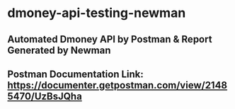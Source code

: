 # dmoney-api-testing-newman
## Automated Dmoney API by Postman & Report Generated by Newman
## Postman Documentation Link: https://documenter.getpostman.com/view/21485470/UzBsJQha
